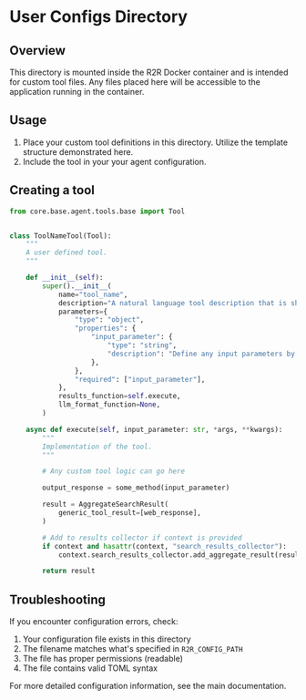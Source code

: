 # User Configs Directory

## Overview
This directory is mounted inside the R2R Docker container and is intended for custom tool files. Any files placed here will be accessible to the application running in the container.

## Usage
1. Place your custom tool definitions in this directory. Utilize the template structure demonstrated here.
2. Include the tool in your your agent configuration.

## Creating a tool
```python
from core.base.agent.tools.base import Tool


class ToolNameTool(Tool):
    """
    A user defined tool.
    """

    def __init__(self):
        super().__init__(
            name="tool_name",
            description="A natural language tool description that is shown to the agent.",
            parameters={
                "type": "object",
                "properties": {
                    "input_parameter": {
                        "type": "string",
                        "description": "Define any input parameters by their name and type",
                    },
                },
                "required": ["input_parameter"],
            },
            results_function=self.execute,
            llm_format_function=None,
        )

    async def execute(self, input_parameter: str, *args, **kwargs):
        """
        Implementation of the tool.
        """

        # Any custom tool logic can go here

        output_response = some_method(input_parameter)

        result = AggregateSearchResult(
            generic_tool_result=[web_response],
        )

        # Add to results collector if context is provided
        if context and hasattr(context, "search_results_collector"):
            context.search_results_collector.add_aggregate_result(result)

        return result
```

## Troubleshooting
If you encounter configuration errors, check:
1. Your configuration file exists in this directory
2. The filename matches what's specified in `R2R_CONFIG_PATH`
3. The file has proper permissions (readable)
4. The file contains valid TOML syntax

For more detailed configuration information, see the main documentation.
